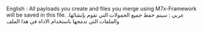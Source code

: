 English : All payloads you create and files you merge using M7x-Framework will be saved in this file.
.عربي : سيتم حفظ جميع الحمولات التي تقوم بإنشائها والملفات التي تدمجها باستخدام الاداة في هذا الملف
